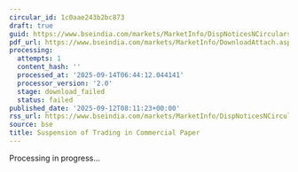 ```yaml
---
circular_id: 1c0aae243b2bc873
draft: true
guid: https://www.bseindia.com/markets/MarketInfo/DispNoticesNCirculars.aspx?Noticeid={AE9AFE74-B494-4905-9E29-E968D0742580}&noticeno=20250912-36&dt=09/12/2025&icount=36&totcount=103&flag=0
pdf_url: https://www.bseindia.com/markets/MarketInfo/DownloadAttach.aspx?id=20250912-36&attachedId=
processing:
  attempts: 1
  content_hash: ''
  processed_at: '2025-09-14T06:44:12.044141'
  processor_version: '2.0'
  stage: download_failed
  status: failed
published_date: '2025-09-12T08:11:23+00:00'
rss_url: https://www.bseindia.com/markets/MarketInfo/DispNoticesNCirculars.aspx?Noticeid={AE9AFE74-B494-4905-9E29-E968D0742580}&noticeno=20250912-36&dt=09/12/2025&icount=36&totcount=103&flag=0
source: bse
title: Suspension of Trading in Commercial Paper
---
```


Processing in progress...